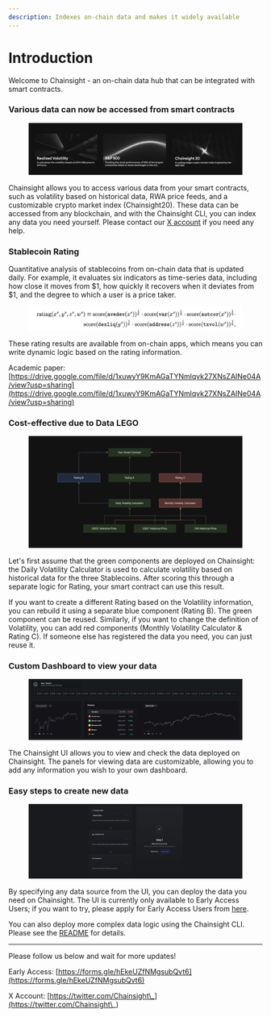 ```yaml
---
description: Indexes on-chain data and makes it widely available
---
```


# Introduction

Welcome to Chainsight - an on-chain data hub that can be integrated with smart contracts.

### Various data can now be accessed from smart contracts

<figure><img src=".gitbook/assets/Screenshot 2024-04-24 at 18.43.17.png" alt=""><figcaption></figcaption></figure>

Chainsight allows you to access various data from your smart contracts, such as volatility based on historical data, RWA price feeds, and a customizable crypto market index (Chainsight20). These data can be accessed from any blockchain, and with the Chainsight CLI, you can index any data you need yourself. Please contact our [X account](https://twitter.com/Chainsight\_) if you need any help.



### Stablecoin Rating

Quantitative analysis of stablecoins from on-chain data that is updated daily. For example, it evaluates six indicators as time-series data, including how close it moves from $1, how quickly it recovers when it deviates from $1, and the degree to which a user is a price taker.

<figure><img src=".gitbook/assets/Screenshot 2024-05-01 at 15.22.12.png" alt=""><figcaption></figcaption></figure>

These rating results are available from on-chain apps, which means you can write dynamic logic based on the rating information.

Academic paper: [https://drive.google.com/file/d/1xuwyY9KmAGaTYNmlqvk27XNsZAINe04A/view?usp=sharing](https://drive.google.com/file/d/1xuwyY9KmAGaTYNmlqvk27XNsZAINe04A/view?usp=sharing)



### Cost-effective due to Data LEGO

<figure><img src=".gitbook/assets/Screenshot 2024-04-24 at 21.17.09.png" alt=""><figcaption></figcaption></figure>

Let's first assume that the green components are deployed on Chainsight: the Daily Volatility Calculator is used to calculate volatility based on historical data for the three Stablecoins. After scoring this through a separate logic for Rating, your smart contract can use this result.&#x20;

If you want to create a different Rating based on the Volatility information, you can rebuild it using a separate blue component (Rating B). The green component can be reused. Similarly, if you want to change the definition of Volatility, you can add red components (Monthly Volatility Calculator & Rating C). If someone else has registered the data you need, you can just reuse it.



### Custom Dashboard to view your data

<figure><img src=".gitbook/assets/Screenshot 2024-04-24 at 21.50.14.png" alt=""><figcaption></figcaption></figure>

The Chainsight UI allows you to view and check the data deployed on Chainsight. The panels for viewing data are customizable, allowing you to add any information you wish to your own dashboard.



### Easy steps to create new data

<figure><img src=".gitbook/assets/Screenshot 2024-04-24 at 21.56.50.png" alt=""><figcaption></figcaption></figure>

By specifying any data source from the UI, you can deploy the data you need on Chainsight. The UI is currently only available to Early Access Users; if you want to try, please apply for Early Access Users from [here](https://twitter.com/Chainsight\_/status/1767584718567133363).

You can also deploy more complex data logic using the Chainsight CLI. Please see the [README](https://github.com/horizonx-tech/chainsight-cli) for details.



***

Please follow us below and wait for more updates!

Early Access: [https://forms.gle/hEkeUZfNMgsubQvt6](https://forms.gle/hEkeUZfNMgsubQvt6)

X Account: [https://twitter.com/Chainsight\_](https://twitter.com/Chainsight\_)
